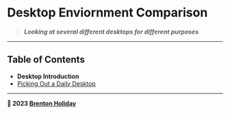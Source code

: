 # Desktop Enviornment Comparison

> ***Looking at several different desktops for different purposes***

------

## Table of Contents

- **Desktop Introduction**
- [Picking Out a Daily Desktop](picking-out-a-daily-desktop.md)

------

__🤍 2023 [Brenton Holiday](https://allmylinks.com/8rents)__

